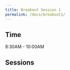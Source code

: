 ```yaml
---
title: Breakout Session 1
permalink: /docs/breakout1/
---
```


## Time

8:30AM - 10:00AM

## Sessions
